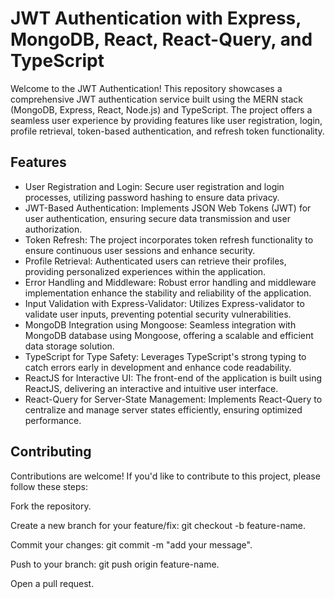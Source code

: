 # JWT Authentication with Express, MongoDB, React, React-Query, and TypeScript

Welcome to the JWT Authentication! This repository showcases a comprehensive JWT authentication service built using the MERN stack (MongoDB, Express, React, Node.js) and TypeScript. The project offers a seamless user experience by providing features like user registration, login, profile retrieval, token-based authentication, and refresh token functionality.

## Features

- User Registration and Login: Secure user registration and login processes, utilizing password hashing to ensure data privacy.
- JWT-Based Authentication: Implements JSON Web Tokens (JWT) for user authentication, ensuring secure data transmission and user authorization.
- Token Refresh: The project incorporates token refresh functionality to ensure continuous user sessions and enhance security.
- Profile Retrieval: Authenticated users can retrieve their profiles, providing personalized experiences within the application.
- Error Handling and Middleware: Robust error handling and middleware implementation enhance the stability and reliability of the application.
- Input Validation with Express-Validator: Utilizes Express-validator to validate user inputs, preventing potential security vulnerabilities.
- MongoDB Integration using Mongoose: Seamless integration with MongoDB database using Mongoose, offering a scalable and efficient data storage solution.
- TypeScript for Type Safety: Leverages TypeScript's strong typing to catch errors early in development and enhance code readability.
- ReactJS for Interactive UI: The front-end of the application is built using ReactJS, delivering an interactive and intuitive user interface.
- React-Query for Server-State Management: Implements React-Query to centralize and manage server states efficiently, ensuring optimized performance.

## Contributing
Contributions are welcome! If you'd like to contribute to this project, please follow these steps:

Fork the repository.

Create a new branch for your feature/fix: git checkout -b feature-name.

Commit your changes: git commit -m "add your message".

Push to your branch: git push origin feature-name.

Open a pull request.
